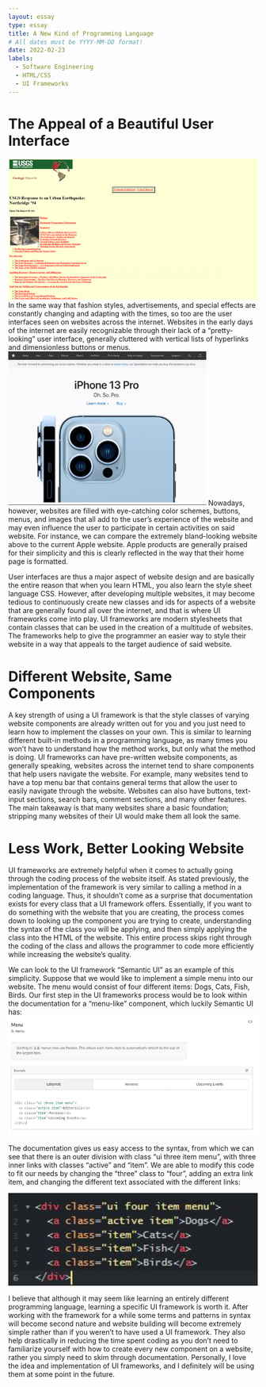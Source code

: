 ```yaml
---
layout: essay
type: essay
title: A New Kind of Programming Language
# All dates must be YYYY-MM-DD format!
date: 2022-02-23
labels:
  - Software Engineering
  - HTML/CSS
  - UI Frameworks
---
```




# The Appeal of a Beautiful User Interface

<img class="ui floated left medium image" src="../images/90s.png" width = "550">
In the same way that fashion styles, advertisements, and special effects are constantly changing and adapting with the times, so too are the user interfaces seen on websites across the internet. Websites in the early days of the internet are easily recognizable through their lack of a “pretty-looking” user interface, generally cluttered with vertical lists of hyperlinks and dimensionless buttons or menus.

 <img class="ui floated right medium image" src="../images/Apple.JPG" width = "400">
Nowadays, however, websites are filled with eye-catching color schemes, buttons, menus, and images that all add to the user’s experience of the website and may even influence the user to participate in certain activities on said website. For instance, we can compare the extremely bland-looking website above to the current Apple website. Apple products are generally praised for their simplicity and this is clearly reflected in the way that their home page is formatted.

User interfaces are thus a major aspect of website design and are basically the entire reason that when you learn HTML, you also learn the style sheet language CSS. However, after developing multiple websites, it may become tedious to continuously create new classes and ids for aspects of a website that are generally found all over the internet, and that is where UI frameworks come into play. UI frameworks are modern stylesheets that contain classes that can be used in the creation of a multitude of websites. The frameworks help to give the programmer an easier way to style their website in a way that appeals to the target audience of said website.
  

# Different Website, Same Components

A key strength of using a UI framework is that the style classes of varying website components are already written out for you and you just need to learn how to implement the classes on your own. This is similar to learning different built-in methods in a programming language, as many times you won’t have to understand how the method works, but only what the method is doing. UI frameworks can have pre-written website components, as generally speaking, websites across the internet tend to share components that help users navigate the website. For example, many websites tend to have a top menu bar that contains general terms that allow the user to easily navigate through the website. Websites can also have buttons, text-input sections, search bars, comment sections, and many other features. The main takeaway is that many websites share a basic foundation; stripping many websites of their UI would make them all look the same.

# Less Work, Better Looking Website

UI frameworks are extremely helpful when it comes to actually going through the coding process of the website itself. As stated previously, the implementation of the framework is very similar to calling a method in a coding language. Thus, it shouldn’t come as a surprise that documentation exists for every class that a UI framework offers. Essentially, if you want to do something with the website that you are creating, the process comes down to looking up the component you are trying to create, understanding the syntax of the class you will be applying, and then simply applying the class into the HTML of the website. This entire process skips right through the coding of the class and allows the programmer to code more efficiently while increasing the website’s quality.

We can look to the UI framework “Semantic UI” as an example of this simplicity. Suppose that we would like to implement a simple menu into our website. The menu would consist of four different items: Dogs, Cats, Fish, Birds. Our first step in the UI frameworks process would be to look within the documentation for a “menu-like” component, which luckily Semantic UI has:
<img class="ui large image" src="../images/Sem1.JPG">

The documentation gives us easy access to the syntax, from which we can see that there is an outer division with class “ui three item menu”, with three inner links with classes “active” and “item”. We are able to modify this code to fit our needs by changing the “three” class to “four”, adding an extra link item, and changing the different text associated with the different links:

<img class="ui large image" src="../images/Sem2.JPG" width = "600">

I believe that although it may seem like learning an entirely different programming language, learning a specific UI framework is worth it. After working with the framework for a while some terms and patterns in syntax will become second nature and website building will become extremely simple rather than if you weren’t to have used a UI framework. They also help drastically in reducing the time spent coding as you don’t need to familiarize yourself with how to create every new component on a website, rather you simply need to skim through documentation. Personally, I love the idea and implementation of UI frameworks, and I definitely will be using them at some point in the future.

